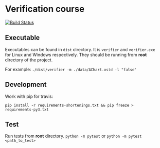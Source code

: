 Verification course
===================

[![Build Status](https://travis-ci.org/stoyanovd/verification_course.svg?branch=master)](https://travis-ci.org/stoyanovd/verification_course)


Executable
----------
Executables can be found in `dist` directory.
It is `verifier` and `verifier.exe` for Linux and Windows respectively.
They should be running from **root** directory of the project.

For example:
`./dist/verifier -m ./data/AChart.xstd -l "false"`


Development
-----------
Work with pip for travis:
```
pip install -r requirements-shortenings.txt && pip freeze > requirements-py3.txt
```


Test
----
Run tests from **root** directory.
`python -m pytest`
or
`python -m pytest <path_to_test>`
